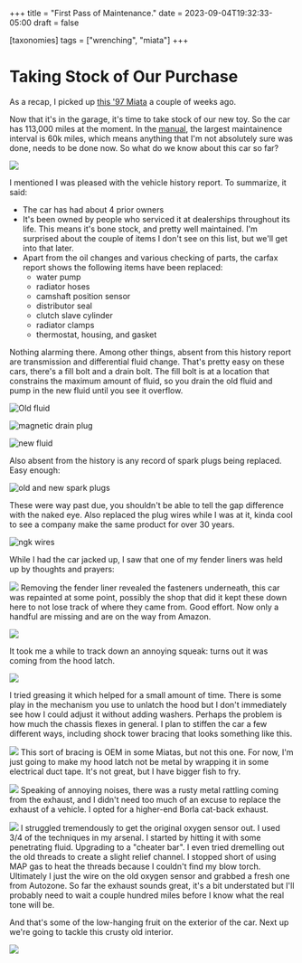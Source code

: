+++
title = "First Pass of Maintenance."
date = 2023-09-04T19:32:33-05:00
draft = false

[taxonomies]
tags = ["wrenching", "miata"]
+++

# Taking Stock of Our Purchase

As a recap, I picked up [this '97 Miata](https://miata.blog/p/buying-a-future-racecar) a couple of weeks ago. 

Now that it's in the garage, it's time to take stock of our new toy. So the car has 113,000 miles at the moment. In the [manual](https://drive.google.com/file/d/1vjZpyV1zeEFUu4qoI6h1cEsjmuDqNzG4/view?usp=sharing), the largest maintainence interval is 60k miles, which means anything that I'm not absolutely sure was done, needs to be done now. So what do we know about this car so far?

![](https://lh3.googleusercontent.com/pw/AIL4fc8MnnxPD1nAOioFmhWeoUItBxN-sXYcd6EqFZQxx9SWdHJvwnyToQRsRronFAeeyNn2I1zhH0UQ5QVBEaZY17iPuylwV7QBkwGgx-ncQZv3_DiYB0gqJLFcIoivsMqfa3WcGabnJkTHPT4Nb-Gp2qaGGg=w2576-h1718-s-no?authuser=0)

I mentioned I was pleased with the vehicle history report. To summarize, it said:
+ The car has had about 4 prior owners
+ It's been owned by people who serviced it at dealerships throughout its life. This means it's bone stock, and pretty well maintained. I'm surprised about the couple of items I don't see on this list, but we'll get into that later.
+ Apart from the oil changes and various checking of parts, the carfax report shows the following items have been replaced:
	+ water pump
	+ radiator hoses
	+ camshaft position sensor
	+ distributor seal
	+ clutch slave cylinder
	+ radiator clamps
	+ thermostat, housing, and gasket

Nothing alarming there. Among other things, absent from this history report are transmission and differential fluid change. That's pretty easy on these cars, there's a fill bolt and a drain bolt. The fill bolt is at a location that constrains the maximum amount of fluid, so you drain the old fluid and pump in the new fluid until you see it overflow.

![Old fluid](https://lh3.googleusercontent.com/pw/AIL4fc-a1h1RcujyhuF9xGSN_dLfw7VUV7k0Stc8cYadJ7yYoTPrfDIQkPfe25EF75V0hAgYLHDaxVZVu2ZAXarmYAT9NsJD6ZrWsmBFbyVa9xlKrjDgRaRrJo42eC8WVvGBG583ykDDVS7dkFbUoe2KjM6Izw=w2290-h1718-s-no?authuser=0) 

![magnetic drain plug](https://lh3.googleusercontent.com/pw/AIL4fc-UieDiX9LpvVJVX1KjqyHC_AX0zITXMsbOHjpmmkhH4SXCcnAOJP6RNYlv7RsTa9xbC2SWAhRZ6VipXVtP1kmbmJao76p6cj91JVNvWIkPiyoHaQJFAvooHHLYDP3CdGDl6lbcYgvRNTmMDYbGLJR8yQ=w2290-h1718-s-no?authuser=0)

![new fluid](https://lh3.googleusercontent.com/pw/AIL4fc-sF2ltxkRfZ7EDLVuBxaeTITR7kYHCgrcN8GfSNVJ3nj_b2MnGdf4qXlwg1ZWiG-BLfGtNgA7EwFNZ9C-YgydV0Kd7Bred-r6KaYjb3RnqXOrIrFnM3XfE0Dbbjk9wNfvUoD3_jeXIe2cIHDmzoU2FxA=w2290-h1718-s-no?authuser=0) 

Also absent from the history is any record of spark plugs being replaced. Easy enough:

![old and new spark plugs](https://lh3.googleusercontent.com/pw/AIL4fc92YnTgxq16SnJDyZFAyw54oAVIhG3bac3KcXnJy5uMXiHf6sIBfgFVmn65kwpD-Gr8qcG-Cn50KdMLcjivKNe6YyKUIdlIvS9WZXEPXcYR4_Lv2EIi2Jyd27yQSP761lTRvtntev-JLHtFmF74_EkIuw=w1288-h1718-s-no?authuser=0) 

These were way past due, you shouldn't be able to tell the gap difference with the naked eye. Also replaced the plug wires while I was at it, kinda cool to see a company make the same product for over 30 years.

![ngk wires](https://lh3.googleusercontent.com/pw/AIL4fc8LOL4pMiPB7LkAg_1xXSytcCbCZ4q0Oh-7_6uH7PHNWVWtoYsmlbWYpyt1I2761OLdxKaTCaB_OChTPd1CGwcmcwKZsO_KlA_OvZtixreJ-N_Uk614vH8domNBGPDtE5OgB7S-zoxdJIQZq4C72DRIow=w1288-h1718-s-no?authuser=0) 

While I had the car jacked up, I saw that one of my fender liners was held up by thoughts and prayers:

![](https://lh3.googleusercontent.com/pw/AIL4fc9SI1W66PkZeZPtm__ZEeCmyYn2uhh5YHoIrNK_dKTPxW7OF6wqLRFO6FbR7kMW5CClO4EzJPnstFik7LdnpFvFuu7p8cSu5wRQPmyYZYmoFS-r4E7AKicIKupY1i_VX6k3wIyGBLu47JU0wL_Gvb3iGg=w1288-h1718-s-no?authuser=0)
Removing the fender liner revealed the fasteners underneath, this car was repainted at some point, possibly the shop that did it kept these down here to not lose track of where they came from. Good effort. Now only a handful are missing and are on the way from Amazon.

![](https://lh3.googleusercontent.com/pw/AIL4fc_-MTMMtBq9oWApRKRNSIjQpTtXZcjASXVLFBr6Mtcm0qUu8FQY8rR8TqHP_Io8CIXy3Jo__oqiaDgRVv9qoL-f2E625ftjyP0KRjAyT04kYMW0Wj8Txl4684ysf2od3pGSmzPCW1MLNdORPNhaAioDqw=w2290-h1718-s-no?authuser=0)

It took me a while to track down an annoying squeak: turns out it was coming from the hood latch.

![](https://lh3.googleusercontent.com/pw/AIL4fc9xPuX2VOZmzO8oJdHra7UaW_lXo_YQyGVk287m7PvgPpbExyq03j5FrqoCcJ89-ZQaV09cegL1VSGQ4h91av4IMHzEDshlNpyY9q7P_XZTu9FmF1qYVdNRegMXLyLTccoD6in-xfnmVPfC_cBMSPG3Vw=w1288-h1718-s-no?authuser=0)

I tried greasing it which helped for a small amount of time. There is some play in the mechanism you use to unlatch the hood but I don't immediately see how I could adjust it without adding washers. Perhaps the problem is how much the chassis flexes in general. I plan to stiffen the car a few different ways, including shock tower bracing that looks something like this.

![](https://i.redd.it/odtxtb6kg2271.jpg)
This sort of bracing is OEM in some Miatas, but not this one. For now, I'm just going to make my hood latch not be metal by wrapping it in some electrical duct tape. It's not great, but I have bigger fish to fry.

![](https://lh3.googleusercontent.com/pw/AIL4fc_P_H7hUp7795eMITf0eBVR5kPk-o2Ghf-weXJP64Vdu_gNSfK2Vi1IO073dJFKsFG-z6RbRle76me9pjJlBW-Kn6mF_C1YVVDpc559gUd1QzdYHyfks11DAeOLBedff44kwF23380ogWoOm3xaO00Zcg=w1288-h1718-s-no?authuser=0)
Speaking of annoying noises, there was a rusty metal rattling coming from the exhaust, and I didn't need too much of an excuse to replace the exhaust of a vehicle. I opted for a higher-end Borla cat-back exhaust.

![](https://lh3.googleusercontent.com/pw/AIL4fc8t2KDr04I0ebagD-BCWlxXuyc5lRGXGAKVnaLbB3ThAXA8PLDr-_bVdl0wxCzJjmnlrcsiTCLSYscA_bkCZP11yMFYv72Rh54tfyB4X0l8zQh-_HkqufZApRwL7c1OdQKDj8cJPg3IPs1GEIx2YI6yew=w2582-h1718-s-no?authuser=0)
I struggled tremendously to get the original oxygen sensor out. I used 3/4 of the techniques in my arsenal. I started by hitting it with some penetrating fluid. Upgrading to a "cheater bar". I even tried dremelling out the old threads to create a slight relief channel. I stopped short of using MAP gas to heat the threads because I couldn't find my blow torch. Ultimately I just the wire on the old oxygen sensor and grabbed a fresh one from Autozone. So far the exhaust sounds great, it's a bit understated but I'll probably need to wait a couple hundred miles before I know what the real tone will be.

And that's some of the low-hanging fruit on the exterior of the car. Next up we're going to tackle this crusty old interior.

![](https://lh3.googleusercontent.com/pw/AIL4fc87qzroAC-bKm6GlY9CsXCuFFy1Bzd6BWZT4OMz7La0tIWh2SO6MbFz8Qt4_h3GToAxjNyKcQy2syCu-jPsyHe0fLQfc-1Lc5e0A7WMK07HHI4mdE4GvOyNClzs4DSKxPO9UogTvpCLbLQe6mkRqaTgGA=w2290-h1718-s-no?authuser=0)
